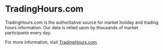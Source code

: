 # TradingHours.com

TradingHours.com is the authoritative source for market holiday and trading hours information. Our data is relied upon by thousands of market participants every day.

For more information, visit [TradingHours.com](https://www.tradinghours.com/data).
